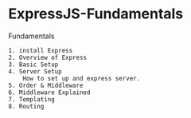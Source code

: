 # ExpressJS-Fundamentals

 Fundamentals

    1. install Express
    2. Overview of Express
    3. Basic Setup
    4. Server Setup
        How to set up and express server.
    5. Order & Middleware
    6. Middleware Explained
    7. Templating      
    8. Routing
        
